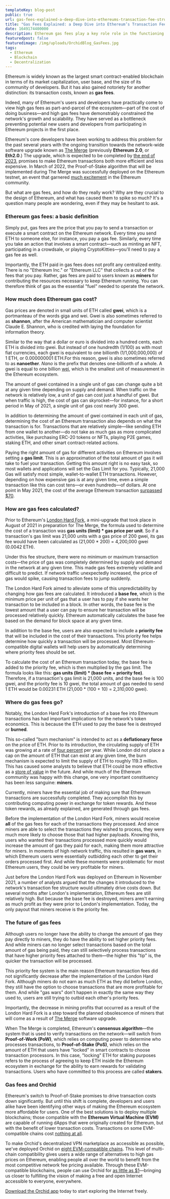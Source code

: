 ```yaml
---
templateKey: blog-post
public: true
url: gas-fees-explained-a-deep-dive-into-ethereums-transaction-fee-structure
title: "Gas Fees Explained: a Deep Dive into Ethereum’s Transaction Fee Structure"
date: 1649174400000
description: Ethereum gas fees play a key role role in the functioning of the network. But they also pose scalability challenges.
featuredpost: false
featuredimage: /img/uploads/OrchidBlog_GasFees.jpg
tags:
  - Ethereum
  - Blockchain
  - Decentralization
---
```

Ethereum is widely known as the largest smart contract-enabled blockchain in terms of its market capitalization, user base, and the size of its community of developers. But it has also gained notoriety for another distinction: its transaction costs, known as **gas fees**.

Indeed, many of Ethereum's users and developers have practically come to view high gas fees as part-and-parcel of the ecosystem—part of the cost of doing business—and high gas fees have demonstrably constrained the network's growth and scalability. They have served as a bottleneck preventing potential new users and developers from participating in Ethereum projects in the first place.

Ethereum's core developers have been working to address this problem for the past several years with the ongoing transition towards the network-wide software upgrade known as [The Merge](https://ethereum.org/en/upgrades/) (previously **Ethereum 2.0**, or **Eth2.0**.) The upgrade, which is expected to be completed by [the end of 2023](https://www.gfinityesports.com/cryptocurrency/ethereum-2-release-date-eth2-roadmap-phases-is-ethereum-2-new-coin-serenity/), promises to make Ethereum transactions both more efficient and less expensive. In March of 2022, the Proof-of-Stake algorithm that will be implemented during The Merge was successfully deployed on the Ethereum testnet, an event that garnered [much excitement](https://coingape.com/ethereum-proof-stake-pos-merge-successful-kiln-testnet/) in the Ethereum community.

But what are gas fees, and how do they really work? Why are they crucial to the design of Ethereum, and what has caused them to spike so much? It's a question many people are wondering, even if they may be hesitant to ask.

### Ethereum gas fees: a basic definition

Simply put, gas fees are the price that you pay to send a transaction or execute a smart contract on the Ethereum network. Every time you send ETH to someone else, for instance, you pay a gas fee. Similarly, every time you take an action that involves a smart contract—such as minting an NFT, participating in a crowdsale, or playing CryptoKitties—you'll need to pay a gas fee as well.

Importantly, the ETH paid in gas fees does not profit any centralized entity. There is no "Ethereum Inc." or "Ethereum LLC" that collects a cut of the fees that you pay. Rather, gas fees are paid to users known as **miners** for contributing the resources necessary to keep Ethereum running. You can therefore think of gas as the essential "fuel" needed to operate the network.

### How much does Ethereum gas cost?

Gas prices are denoted in small units of ETH called **gwei**, which is a portmanteau of the words giga and wei. Gwei is also sometimes referred to as **shannon**, after the American mathematician and computer scientist Claude E. Shannon, who is credited with laying the foundation for information theory.

Similar to the way that a dollar or euro is divided into a hundred cents, each ETH is divided into gwei. But instead of one hundredth (1/100) as with most fiat currencies, each gwei is equivalent to one billionth (1/1,000,000,000) of 1 ETH, or 0.000000001 ETH.For this reason, gwei is also sometimes referred to as **nanoether**. *Nano* is the prefix that denotes one-billionth of a whole. A gwei is equal to one billion [wei](https://www.thebalance.com/gwei-5194614), which is the smallest unit of measurement in the Ethereum ecosystem.

The amount of gwei contained in a single unit of gas can change quite a bit at any given time depending on supply and demand. When traffic on the network is relatively low, a unit of gas can cost just a handful of gwei. But when traffic is high, the cost of gas can skyrocket—for instance, for a short period in May of 2021, a single unit of gas cost nearly 300 gwei.

In addition to determining the amount of gwei contained in each unit of gas, determining the cost of an Ethereum transaction also depends on what the transaction is for. Transactions that are relatively simple—like sending ETH from one wallet to another—do not take as much gas as more complicated activities, like purchasing ERC-20 tokens or NFTs, playing P2E games, staking ETH, and other smart contract-related actions. 

Paying the right amount of gas for different activities on Ethereum involves setting a **gas limit**. This is an approximation of the total amount of gas it will take to fuel your transaction. Getting this amount right is no easy task, so most wallets and applications will set the Gas Limit for you. Typically, 21,000 Gas will satisfy most simple, wallet-to-wallet ETH transactions. However, depending on how expensive gas is at any given time, even a simple transaction like this can cost tens—or even hundreds—of dollars. At one point in May 2021, the cost of the average Ethereum transaction [surpassed $70](https://cointelegraph.com/news/ethereum-s-average-and-median-transaction-fee-slip-lowest-in-six-months).

### How are gas fees calculated?

Prior to Ethereum's [London Hard Fork](https://blog.orchid.com/a-postmortem-on-the-london-hard-fork/), a mini-upgrade that took place in August of 2021 in preparation for The Merge, the formula used to determine the cost of a transaction was **gas units (limit) * gas price per unit**. So if a transaction's gas limit was 21,000 units with a gas price of 200 gwei, its gas fee would have been calculated as (21,000 * 200) = 4,200,000 gwei (0.0042 ETH).

Under this fee structure, there were no minimum or maximum transaction costs—the price of gas was completely determined by supply and demand in the network at any given time. This made gas fees extremely volatile and difficult to predict. If network traffic unexpectedly increased, the price of gas would spike, causing transaction fees to jump suddenly.

The London Hard Fork aimed to alleviate some of this unpredictability by changing how gas fees are calculated. It introduced a **base fee**, which is the minimum price per unit of gas that a user has to pay if she wants her transaction to be included in a block. In other words, the base fee is the lowest amount that a user can pay to ensure her transaction will be processed relatively quickly. Ethereum automatically calculates the base fee based on the demand for block space at any given time.

In addition to the base fee, users are also expected to include a **priority fee** that will be included in the cost of their transactions. This priority fee helps determine how quickly a transaction will be processed. Most Ethereum-compatible digital wallets will help users by automatically determining where priority fees should be set.

To calculate the cost of an Ethereum transaction today, the base fee is added to the priority fee, which is then multiplied by the gas limit. The formula looks like this: **gas units (limit) * (base fee + priority fee)**. Therefore, if a transaction's gas limit is 21,000 units, and the base fee is 100 gwei, and the priority fee is 10 gwei, the total amount of gas needed to send 1 ETH would be 0.00231 ETH (21,000 * (100 + 10) = 2,310,000 gwei).

### Where do gas fees go?

Notably, the London Hard Fork's introduction of a base fee into Ethereum transactions has had important implications for the network's token economics. This is because the ETH used to pay the base fee is destroyed or **burned**.

This so-called "burn mechanism" is intended to act as a **deflationary force** on the price of ETH. Prior to its introduction, the circulating supply of ETH was growing at a rate of [four percent](https://finbold.com/ethereums-annual-inflation-rate-is-10-higher-than-doges/) per year. While London did not place a cap on the amount of ETH that can exist at any given time, the burn mechanism is expected to limit the supply of ETH to roughly 119.3 million. This has caused some analysts to believe that ETH could be more effective as a [store of value](https://twitter.com/ultrasoundmoney?ref_src=twsrc%5Egoogle%7Ctwcamp%5Eserp%7Ctwgr%5Eauthor) in the future. And while much of the Ethereum community was happy with this change, one very important constituency has been less sanguine: **miners**.

Currently, miners have the essential job of making sure that Ethereum transactions are successfully completed. They accomplish this by contributing computing power in exchange for token rewards. And these token rewards, as already explained, are generated through gas fees.

Before the implementation of the London Hard Fork, miners would receive **all** of the gas fees for each of the transactions they processed. And since miners are able to select the transactions they wished to process, they were much more likely to choose those that had higher payloads. Knowing this, users who wanted their transactions processed more quickly would increase the amount of gas they paid for each, making them more attractive for miners. In moments of high network traffic, this resulted in **gas wars**, in which Ethereum users were essentially outbidding each other to get their orders processed first. And while these moments were problematic for most Ethereum users, they could be very profitable for miners.

Just before the London Hard Fork was deployed on Ethereum in November 2021, a number of analysts argued that the changes it introduced to the network's transaction fee structure would ultimately drive costs down. But several months after London's implementation, Ethereum fees are still relatively high. But because the base fee is destroyed, miners aren't earning as much profit as they were prior to London's implementation. Today, the only payout that miners receive is the priority fee.

### The future of gas fees

Although users no longer have the ability to change the amount of gas they pay directly to miners, they do have the ability to set higher priority fees. And while miners can no longer select transactions based on the total amount of gas being paid, they can still selectively process transactions that have higher priority fees attached to them—the higher this "tip" is, the quicker the transaction will be processed.

This priority fee system is the main reason Ethereum transaction fees did not significantly decrease after the implementation of the London Hard Fork. Although miners do not earn as much ETH as they did before London, they still have the option to choose transactions that are more profitable for them. And while "gas wars" don't happen in exactly the same way they used to, users are still trying to outbid each other's priority fees.

Importantly, the decrease in mining profits that occurred as a result of the London Hard Fork is a step toward the planned obsolescence of miners that will come as a result of [The Merge](https://ethereum.org/en/upgrades/) software upgrade.

When The Merge is completed, Ethereum's **consensus algorithm**—the system that is used to verify transactions on the network—will switch from **Proof-of-Work (PoW)**, which relies on computing power to determine who processes transactions, to **Proof-of-Stake (PoS)**, which relies on the amount of ETH that users have "locked" in smart contracts to choose transaction processors. In this case, "locking" ETH for staking purposes refers to the process of agreeing to keep ETH inside the Ethereum ecosystem in exchange for the ability to earn rewards for validating transactions. Users who have committed to this process are called **stakers**.

### Gas fees and Orchid

Ethereum's switch to Proof-of-Stake promises to drive transaction costs down significantly. But until this shift is complete, developers and users alike have been identifying other ways of making the Ethereum ecosystem more affordable for users. One of the best solutions is to deploy multiple blockchains; those compatible with the **Ethereum Virtual Machine (EVM)** are capable of running dApps that were originally created for Ethereum, but with the benefit of lower transaction costs. Transactions on some EVM-compatible chains cost [nothing at all](https://hackernoon.com/zero-cost-blockchain-transactions-are-a-reality-on-polkadot).

To make Orchid's decentralized VPN marketplace as accessible as possible, we've deployed Orchid on [eight EVM-compatible chains](https://blog.orchid.com/orchid-nanopayments-now-streaming-on-8-blockchains/). This level of multi-chain compatibility gives users a wide range of alternatives to high gas prices on Ethereum, enabling people all over the world to benefit from the most competitive network fee pricing available. Through these EVM-compatible blockchains, people can use Orchid for [as little as $1](https://blog.orchid.com/starting-today-it-only-costs-1-to-get-started-with-orchid/)—bringing us closer to fulfilling the vision of making a free and open Internet accessible to everyone, everywhere.

[Download the Orchid app](https://www.orchid.com/download) today to start exploring the Internet freely.